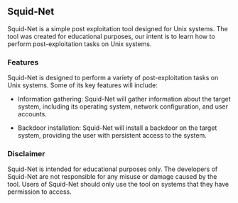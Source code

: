 ## Squid-Net

Squid-Net is a simple post exploitation tool designed for Unix systems. The tool was created for educational purposes, our intent is to learn how to perform post-exploitation tasks on Unix systems.

### Features

Squid-Net is designed to perform a variety of post-exploitation tasks on Unix systems. Some of its key features will include:

- Information gathering: Squid-Net will gather information about the target system, including its operating system, network configuration, and user accounts.

- Backdoor installation: Squid-Net will install a backdoor on the target system, providing the user with persistent access to the system.

### Disclaimer

Squid-Net is intended for educational purposes only. The developers of Squid-Net are not responsible for any misuse or damage caused by the tool. Users of Squid-Net should only use the tool on systems that they have permission to access.
